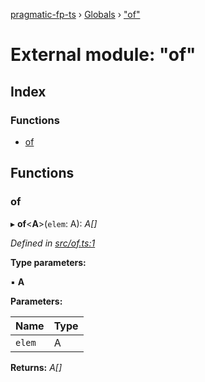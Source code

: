 [pragmatic-fp-ts](../README.md) › [Globals](../globals.md) › ["of"](_of_.md)

# External module: "of"

## Index

### Functions

* [of](_of_.md#of)

## Functions

###  of

▸ **of**<**A**>(`elem`: A): *A[]*

*Defined in [src/of.ts:1](https://github.com/hermann-p/pragmatic-fp-ts/blob/d50fca4/src/of.ts#L1)*

**Type parameters:**

▪ **A**

**Parameters:**

Name | Type |
------ | ------ |
`elem` | A |

**Returns:** *A[]*
